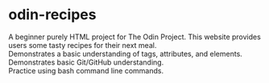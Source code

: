 # odin-recipes
A beginner purely HTML project for The Odin Project. 
This website provides users some tasty recipes for their next meal.  
Demonstrates a basic understanding of tags, attributes, and elements.  
Demonstrates basic Git/GitHub understanding.  
Practice using bash command line commands.  
